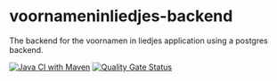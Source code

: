 # voornameninliedjes-backend

The backend for the voornamen in liedjes application using a postgres backend.

[![Java CI with Maven](https://github.com/rweekers/voornameninliedjes-backend/actions/workflows/maven.yml/badge.svg)](https://github.com/rweekers/voornameninliedjes-backend/actions/workflows/maven.yml)
[![Quality Gate Status](https://sonarcloud.io/api/project_badges/measure?project=rweekers_voornameninliedjes-backend&metric=alert_status)](https://sonarcloud.io/summary/new_code?id=rweekers_voornameninliedjes-backend)
